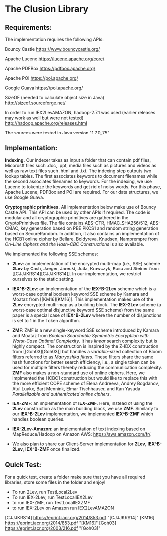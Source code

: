 # The Clusion Library


## Requirements:
The implementation requires the following APIs:

Bouncy Castle					https://www.bouncycastle.org/

Apache Lucene					https://lucene.apache.org/core/

Apache PDFBox					https://pdfbox.apache.org/

Apache POI					https://poi.apache.org/

Google Guava					https://poi.apache.org/

SizeOF (needed to calculate object size in Java)	http://sizeof.sourceforge.net/

In order to run IEX2LevAMAZON, hadoop-2.7.1 was used (earlier releases may work
as well but were not tested) http://hadoop.apache.org/releases.html

The sources were tested in Java version "1.7.0_75"


## Implementation:


**Indexing.** Our indexer takes as input a folder that can contain pdf files,
Micorosft files such .doc, .ppt, media files such as pictures and videos as
well as raw text files such .html and .txt. The indexing step outputs two
lookup tables. The first associates keywords to document filenames while the
second associates filenames to keywords. For the indexing, we use Lucene to
tokenize the keywords and get rid of noisy words.  For this phase, Apache
Lucene, PDFBox and POI are required. For our data structures, we use Google
Guava.

**Cryptographic primitives.** All implementation below make use of Bouncy
Castle API. This API can be used by other APIs if required. The code is modular
and all cryptographic primitives are gathered in the CryptoPrimitives file.
The file contains AES-CTR, HMAC_SHA256/512, AES-CMAC, key generation based on
PBE PKCS1 and random string generation based on SecureRandom.  In addition, it
also contains an  implementation of the HCB1 online cipher by Bellare,
Boldyreva, Knudsen, Namprempre from *On-Line Ciphers and the Hash-CBC
Constructions* is also available. 


We implemented the following SSE schemes:

+ **2Lev**:  an implementation of the encrypted multi-map (i.e., SSE) scheme
  **2Lev** by Cash, Jaeger, Jarecki, Jutla, Krawczyk, Rosu and Steiner from
\[[CJJJKRS14][CJJJKRS14]]\. In our implementation,
we restrict ourselves to the static setting. 

+ **IEX^B-2Lev**: an implementation of the **IEX^B-2Lev** scheme which is a
  worst-case optimal boolean keyword  SSE scheme by Kamara and Moataz from
\[[KM16][KM16]\].  This implementation makes use of the **2Lev** encrypted
multi-map as a building block.  The **IEX-2Lev** scheme (a worst-case optimal
disjunctive keyword SSE scheme) from the same paper is a special case of
**IEX^B-2Lev** where the number of disjunctions is set to 1 in the Token
algorithm.  

+ **ZMF**: ZMF is a new single-keyword SSE scheme
  introduced by Kamara and Moataz from *Boolean Searchable Symmetric
Encryptiion with Worst-Case Optimal Complexity*. It has *linear* search
complexity but is highly compact. The construction is inspired by  the Z-IDX
construction from \[[Goh03][Goh03]\] but handles
a *variable*-sized collection of Bloom filters referred to as *Matryoshka
filters*. These  filters share the same hash functions for better search
efficiency, i.e., a single token can be used for multiple filters thereby
reducing the communication complexity. **ZMF** also makes a non-standard use of
online ciphers.  Here, we implmented the HCBC1 construction but would like to
replace this with the more efficient COPE scheme of Elena Andreeva, Andrey
Bogdanov, Atul Luykx, Bart Mennink, Elmar Tischhauser, and Kan Yasuda
*Parallelizable and authenticated online ciphers*. 

+ **IEX-ZMF**: an implementation of **IEX-ZMF**. Here, instead of using the **2Lev** construction as the main building block, we use **ZMF**. Similarly to our **IEX^B-2Lev** implementation,
we implemented **IEX^B-ZMF** which handles boolean queries. 

+ **IEX-2Lev-Amazon**: an implementation of text indexing based on MapReduce/Hadoop
on Amazon AWS: https://aws.amazon.com/fr/. 

+ We also plan to share our Client-Server implementation for **2Lev**, **IEX^B-2Lev**, **IEX^B-ZMF** once finalized. 

## Quick Test:

For a quick test, create a folder make sure that you have all required
libraries, store some files in the folder and enjoy!

+ To run 2Lev, run TestLocal2Lev
+ To run IEX-2Lev, run TestLocalIEX2Lev
+ to run IEX-ZMF, run TestLocalIEXZMF
+ to run IEX-2Lev on Amazon run IEX2LevAMAZON


[CJJJKRS14] https://eprint.iacr.org/2014/853.pdf "[CJJJKRS14]"
[KM16] https://eprint.iacr.org/2014/853.pdf "[KM16]"
[Goh03] https://eprint.iacr.org/2003/216.pdf "[Goh03]"
